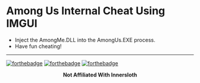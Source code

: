 # Among Us Internal Cheat Using IMGUI
 * Inject the AmongMe.DLL into the AmongUs.EXE process.
 * Have fun cheating!
 ---
 
 [![forthebadge](https://forthebadge.com/images/badges/made-with-crayons.svg)](https://forthebadge.com) [![forthebadge](https://forthebadge.com/images/badges/built-by-developers.svg)](https://forthebadge.com) [![forthebadge](https://forthebadge.com/images/badges/made-with-c-plus-plus.svg)](https://forthebadge.com)
 
 <p align="center">
  <b>Not Affiliated With Innersloth</b><br>
</p>
